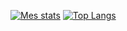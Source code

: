 [![Mes stats](https://github-readme-stats.vercel.app/api?username=shoirakan-td)](https://github.com/anuraghazra/github-readme-stats)
[![Top Langs](https://github-readme-stats.vercel.app/api/top-langs/?username=shoirakan-td)](https://github.com/anuraghazra/github-readme-stats)
